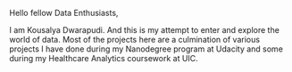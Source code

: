 Hello fellow Data Enthusiasts,

I am Kousalya Dwarapudi. And this is my attempt to enter and explore the world of data. Most of the projects here are a culmination of various projects I have done during my Nanodegree program at Udacity and some during my Healthcare Analytics coursework at UIC.


